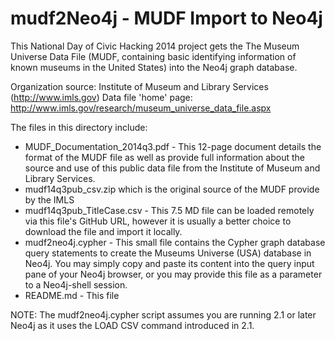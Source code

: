 mudf2Neo4j - MUDF Import to Neo4j
==========

This National Day of Civic Hacking 2014 project gets the The Museum Universe Data File (MUDF, containing basic identifying information of known museums in the United States) into the Neo4j graph database.

Organization source: Institute of Museum and Library Services (http://www.imls.gov)
Data file 'home' page: http://www.imls.gov/research/museum_universe_data_file.aspx

The files in this directory include:

* MUDF_Documentation_2014q3.pdf - This 12-page document details the format of the MUDF file as well as provide full information about the source and use of this public data file from the Institute of Museum and Library Services.
* mudf14q3pub_csv.zip which is the original source of the MUDF provide by the IMLS
* mudf14q3pub_TitleCase.csv - This 7.5 MD file can be loaded remotely via this file's GitHub URL, however it is usually a better choice to download the file and import it locally.
* mudf2neo4j.cypher - This small file contains the Cypher graph database query statements to create the Museums Universe (USA) database in Neo4j. You may simply copy and paste its content into the query input pane of your Neo4j browser, or you may provide this file as a parameter to a Neo4j-shell session.
* README.md - This file

NOTE: The mudf2neo4j.cypher script assumes you are running 2.1 or later Neo4j as it uses the LOAD CSV command introduced in 2.1.
